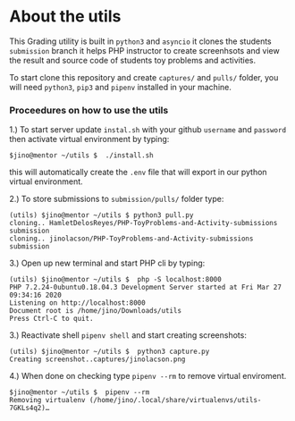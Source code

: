 # About the utils

This Grading utility is built in `python3` and `asyncio` it clones the students `submission` branch it helps PHP instructor to create screenhsots and view the result and source code of students toy problems and activities.

To start clone this repository and create `captures/` and `pulls/` folder, you will need `python3`, `pip3` and `pipenv` installed in your machine.

### Proceedures on how to use the utils

1.) To start server update `instal.sh` with your github `username` and `password` then activate virtual environment by typing:

```
$jino@mentor ~/utils $  ./install.sh
```

this will automatically create the `.env` file that will export in our python virtual environment.

2.) To store submissions to `submission/pulls/` folder type:

```
(utils) $jino@mentor ~/utils $ python3 pull.py
cloning.. HamletDelosReyes/PHP-ToyProblems-and-Activity-submissions submission
cloning.. jinolacson/PHP-ToyProblems-and-Activity-submissions submission
``` 

3.) Open up new terminal and start PHP cli by typing:

```
(utils) $jino@mentor ~/utils $  php -S localhost:8000 
PHP 7.2.24-0ubuntu0.18.04.3 Development Server started at Fri Mar 27 09:34:16 2020
Listening on http://localhost:8000
Document root is /home/jino/Downloads/utils
Press Ctrl-C to quit.
```

3.) Reactivate shell `pipenv shell` and start creating screenshots:

```
(utils) $jino@mentor ~/utils $  python3 capture.py
Creating screenshot..captures/jinolacson.png
```

4.) When done on checking type `pipenv --rm` to remove virtual enviroment.

```
$jino@mentor ~/utils $  pipenv --rm
Removing virtualenv (/home/jino/.local/share/virtualenvs/utils-7GKLs4q2)…
```
